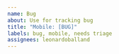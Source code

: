 ```yaml
---
name: Bug
about: Use for tracking bug
title: "Mobile: [BUG]"
labels: bug, mobile, needs triage
assignees: leonardoballand
---
```

